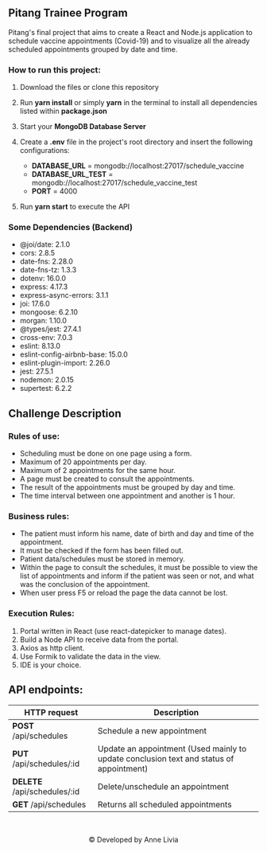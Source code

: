 ## Pitang Trainee Program

Pitang's final project that aims to create a React and Node.js application to schedule vaccine appointments (Covid-19) and to visualize all the already scheduled appointments grouped by date and time.

### How to run this project:
1. Download the files or clone this repository
2. Run **yarn install** or simply **yarn** in the terminal to install all dependencies listed within **package.json**
3. Start your **MongoDB Database Server**
4. Create a **.env** file in the project's root directory and insert the following configurations:

   - **DATABASE_URL** = mongodb://localhost:27017/schedule_vaccine
   - **DATABASE_URL_TEST** = mongodb://localhost:27017/schedule_vaccine_test
   - **PORT** = 4000
  
5. Run **yarn start** to execute the API

### Some Dependencies (Backend)

- @joi/date: 2.1.0
- cors: 2.8.5
- date-fns: 2.28.0
- date-fns-tz: 1.3.3
- dotenv: 16.0.0
- express: 4.17.3
- express-async-errors: 3.1.1
- joi: 17.6.0
- mongoose: 6.2.10
- morgan: 1.10.0
- @types/jest: 27.4.1
- cross-env: 7.0.3
- eslint: 8.13.0
- eslint-config-airbnb-base: 15.0.0
- eslint-plugin-import: 2.26.0
- jest: 27.5.1
- nodemon: 2.0.15
- supertest: 6.2.2

## Challenge Description

### Rules of use:

- Scheduling must be done on one page using a form.
- Maximum of 20 appointments per day.
- Maximum of 2 appointments for the same hour.
- A page must be created to consult the appointments.
- The result of the appointments must be grouped by day and time.
- The time interval between one appointment and another is 1 hour.

### Business rules:

- The patient must inform his name, date of birth and day and time of the
appointment.
- It must be checked if the form has been filled out.
- Patient data/schedules must be stored in memory.
- Within the page to consult the schedules, it must be possible to view the list of appointments and inform if the patient was seen or not,
and what was the conclusion of the appointment.
- When user press F5 or reload the page the data cannot be lost.

### Execution Rules:
1. Portal written in React (use react-datepicker to manage dates).
2. Build a Node API to receive data from the portal.
3. Axios as http client.
4. Use Formik to validate the data in the view.
5. IDE is your choice.

## API endpoints:

<table align="center">
<thead>
  <tr>
    <th><b>HTTP request</b></th>
    <th><b>Description</b></th>
  </tr>
</thead>
<tbody>
  <tr>
    <td><b>POST</b> /api/schedules</td>
    <td>Schedule a new appointment</td>
  </tr>
  <tr>
    <td><b>PUT</b> /api/schedules/:id</td>
    <td>Update an appointment (Used mainly to update conclusion text and status of appointment)</td>
  </tr>
  <tr>
    <td><b>DELETE</b> /api/schedules/:id</td>
    <td>Delete/unschedule an appointment</td>
  </tr>
  <tr>
    <td><b>GET </b> /api/schedules</td>
    <td>Returns all scheduled appointments</td>
  </tr>
</tbody>
</table>

<br/>
<p align="center">© Developed by Anne Livia</p>